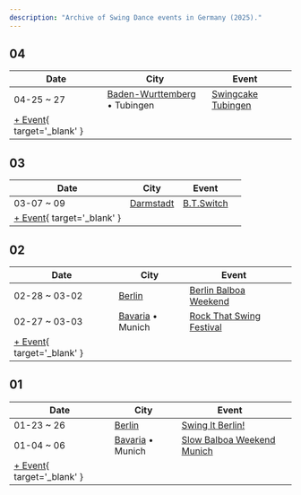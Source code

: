 ```yaml
---
description: "Archive of Swing Dance events in Germany (2025)."
---
```


## 04

| Date | City | Event | |
| --- | --- | --- | --- |
| 04-25 ~ 27 | [Baden-Wurttemberg](by_city.md#baden-wurttemberg) • Tubingen | [Swingcake Tubingen](swingcake-tubingen-2025.md) |  |
| [+ Event](https://github.com/swingdance/events/issues/new?assignees=&labels=add+event&projects=&template=02-add_entity.yml&title=%5B2025%2Fde_DE%5D%20%3CName%3E&region=de_DE&province=&city=&org_id=&date_starts=2025-04-&date_ends=2025-04-){ target='_blank' }

## 03

| Date | City | Event | |
| --- | --- | --- | --- |
| 03-07 ~ 09 | [Darmstadt](by_city.md#darmstadt) | [B.T.Switch](b-t-switch-2025.md) |  |
| [+ Event](https://github.com/swingdance/events/issues/new?assignees=&labels=add+event&projects=&template=02-add_entity.yml&title=%5B2025%2Fde_DE%5D%20%3CName%3E&region=de_DE&province=&city=&org_id=&date_starts=2025-03-&date_ends=2025-03-){ target='_blank' }

## 02

| Date | City | Event | |
| --- | --- | --- | --- |
| 02-28 ~ 03-02 | [Berlin](by_city.md#berlin) | [Berlin Balboa Weekend](berlin-balboa-weekend-2025.md) |  |
| 02-27 ~ 03-03 | [Bavaria](by_city.md#bavaria) • Munich | [Rock That Swing Festival](rock-that-swing-festival-2025.md) |  |
| [+ Event](https://github.com/swingdance/events/issues/new?assignees=&labels=add+event&projects=&template=02-add_entity.yml&title=%5B2025%2Fde_DE%5D%20%3CName%3E&region=de_DE&province=&city=&org_id=&date_starts=2025-02-&date_ends=2025-02-){ target='_blank' }

## 01

| Date | City | Event | |
| --- | --- | --- | --- |
| 01-23 ~ 26 | [Berlin](by_city.md#berlin) | [Swing It Berlin!](swing-it-berlin-2025.md) |  |
| 01-04 ~ 06 | [Bavaria](by_city.md#bavaria) • Munich | [Slow Balboa Weekend Munich](slow-balboa-weekend-munich-2025.md) |  |
| [+ Event](https://github.com/swingdance/events/issues/new?assignees=&labels=add+event&projects=&template=02-add_entity.yml&title=%5B2025%2Fde_DE%5D%20%3CName%3E&region=de_DE&province=&city=&org_id=&date_starts=2025-01-&date_ends=2025-01-){ target='_blank' }
